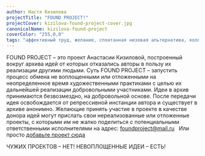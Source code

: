 ```yaml
---
author: Настя Кизилова
projectTitle: "FOUND PROJECT!"
projectCover: kizilova-found-project-cover.jpg
canonicalName: kizilova-found-project
coverColor: "255,0,0"
tags: "аффективный труд, желание, спонтанная низовая альтернатива, коллекция, все всем, контингентность"
---
```


FOUND PROJECT – это проект Анастасии Кизиловой, построенный вокруг архива идей от которых отказались авторы в пользу их реализации другими людьми. Суть FOUND PROJECT – запустить процесс обмена не воплощенными или отложенными на неопределенное время художественными практиками с целью их дальнейшей реализации добровольными участниками. Идеи в архив принимаются безвозмездно, на добровольной основе. После передачи идея освобождается от репрессивной инстанции автора и существует в архиве анонимно. Желающие принять участие в проекте в качестве донора идей могут прислать свои нереализованные или отложенные проекты, с которыми им не жалко поделиться с потенциальными ответственными исполнителями на адрес: foundproject@mail.ru  
Или просто [добавьте проект сюда][1]  

ЧУЖИХ ПРОЕКТОВ – НЕТ! НЕВОПЛОЩЕННЫЕ ИДЕИ – ЕСТЬ!

[1]:	https://docs.google.com/document/d/1pIM21BcQ23f0vV_-5YoOCicQKwwEnxQ7TOazoMkLz20/edit
